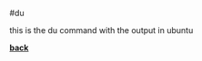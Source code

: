 #du

this is the du command with the output in ubuntu

[**back**](https://github.com/varundevs/ubuntu-linux)
